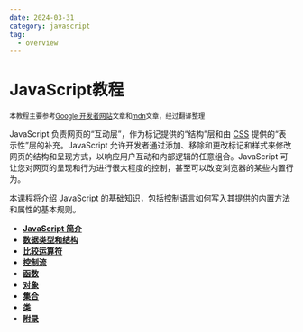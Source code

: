 ```yaml
---
date: 2024-03-31
category: javascript
tag:
  - overview
---
```

# JavaScript教程

<small>本教程主要参考[Google 开发者网站](https://web.dev/)文章和[mdn](https://developer.mozilla.org/)文章，经过翻译整理</small>

JavaScript 负责网页的“互动层”，作为标记提供的“结构”层和由 [CSS](/web/css) 提供的“表示性”层的补充。JavaScript 允许开发者通过添加、移除和更改标记和样式来修改网页的结构和呈现方式，以响应用户互动和内部逻辑的任意组合。JavaScript 可让您对网页的呈现和行为进行很大程度的控制，甚至可以改变浏览器的某些内置行为。

本课程将介绍 JavaScript 的基础知识，包括控制语言如何写入其提供的内置方法和属性的基本规则。

* [**JavaScript 简介**](/web/javascript/introduction)
* [**数据类型和结构**](/web/javascript/data-types)
* [**比较运算符**](/web/javascript/comparison)
* [**控制流**](/web/javascript/control-flow)
* [**函数**](/web/javascript/functions)
* [**对象**](/web/javascript/objects)
* [**集合**](/web/javascript/collections/indexed)
* [**类**](/web/javascript/classes)
* [**附录**](/web/javascript/appendix)
